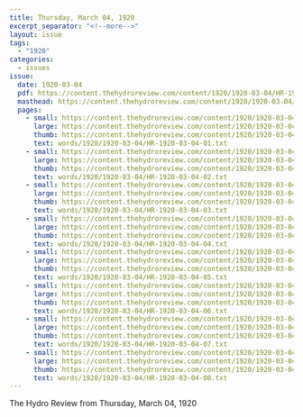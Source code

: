 ```yaml
---
title: Thursday, March 04, 1920
excerpt_separator: "<!--more-->"
layout: issue
tags:
  - "1920"
categories:
  - issues
issue:
  date: 1920-03-04
  pdf: https://content.thehydroreview.com/content/1920/1920-03-04/HR-1920-03-04.pdf
  masthead: https://content.thehydroreview.com/content/1920/1920-03-04/masthead/HR-1920-03-04.jpg
  pages:
    - small: https://content.thehydroreview.com/content/1920/1920-03-04/small/HR-1920-03-04-01.jpg
      large: https://content.thehydroreview.com/content/1920/1920-03-04/large/HR-1920-03-04-01.jpg
      thumb: https://content.thehydroreview.com/content/1920/1920-03-04/thumbnails/HR-1920-03-04-01.jpg
      text: words/1920/1920-03-04/HR-1920-03-04-01.txt
    - small: https://content.thehydroreview.com/content/1920/1920-03-04/small/HR-1920-03-04-02.jpg
      large: https://content.thehydroreview.com/content/1920/1920-03-04/large/HR-1920-03-04-02.jpg
      thumb: https://content.thehydroreview.com/content/1920/1920-03-04/thumbnails/HR-1920-03-04-02.jpg
      text: words/1920/1920-03-04/HR-1920-03-04-02.txt
    - small: https://content.thehydroreview.com/content/1920/1920-03-04/small/HR-1920-03-04-03.jpg
      large: https://content.thehydroreview.com/content/1920/1920-03-04/large/HR-1920-03-04-03.jpg
      thumb: https://content.thehydroreview.com/content/1920/1920-03-04/thumbnails/HR-1920-03-04-03.jpg
      text: words/1920/1920-03-04/HR-1920-03-04-03.txt
    - small: https://content.thehydroreview.com/content/1920/1920-03-04/small/HR-1920-03-04-04.jpg
      large: https://content.thehydroreview.com/content/1920/1920-03-04/large/HR-1920-03-04-04.jpg
      thumb: https://content.thehydroreview.com/content/1920/1920-03-04/thumbnails/HR-1920-03-04-04.jpg
      text: words/1920/1920-03-04/HR-1920-03-04-04.txt
    - small: https://content.thehydroreview.com/content/1920/1920-03-04/small/HR-1920-03-04-05.jpg
      large: https://content.thehydroreview.com/content/1920/1920-03-04/large/HR-1920-03-04-05.jpg
      thumb: https://content.thehydroreview.com/content/1920/1920-03-04/thumbnails/HR-1920-03-04-05.jpg
      text: words/1920/1920-03-04/HR-1920-03-04-05.txt
    - small: https://content.thehydroreview.com/content/1920/1920-03-04/small/HR-1920-03-04-06.jpg
      large: https://content.thehydroreview.com/content/1920/1920-03-04/large/HR-1920-03-04-06.jpg
      thumb: https://content.thehydroreview.com/content/1920/1920-03-04/thumbnails/HR-1920-03-04-06.jpg
      text: words/1920/1920-03-04/HR-1920-03-04-06.txt
    - small: https://content.thehydroreview.com/content/1920/1920-03-04/small/HR-1920-03-04-07.jpg
      large: https://content.thehydroreview.com/content/1920/1920-03-04/large/HR-1920-03-04-07.jpg
      thumb: https://content.thehydroreview.com/content/1920/1920-03-04/thumbnails/HR-1920-03-04-07.jpg
      text: words/1920/1920-03-04/HR-1920-03-04-07.txt
    - small: https://content.thehydroreview.com/content/1920/1920-03-04/small/HR-1920-03-04-08.jpg
      large: https://content.thehydroreview.com/content/1920/1920-03-04/large/HR-1920-03-04-08.jpg
      thumb: https://content.thehydroreview.com/content/1920/1920-03-04/thumbnails/HR-1920-03-04-08.jpg
      text: words/1920/1920-03-04/HR-1920-03-04-08.txt
---
```


The Hydro Review from Thursday, March 04, 1920

<!--more-->

